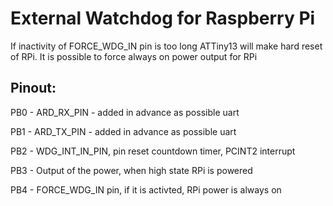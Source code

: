# External Watchdog for Raspberry Pi

If inactivity of FORCE_WDG_IN pin is too long ATTiny13 will make hard reset of RPi. It is possible to force always on power output for RPi

## Pinout:

PB0 - ARD_RX_PIN - added in advance as possible uart

PB1 - ARD_TX_PIN - added in advance as possible uart

PB2 - WDG_INT_IN_PIN, pin reset countdown timer, PCINT2 interrupt

PB3 - Output of the power, when high state RPi is powered

PB4 - FORCE_WDG_IN pin, if it is activted, RPi power is always on
